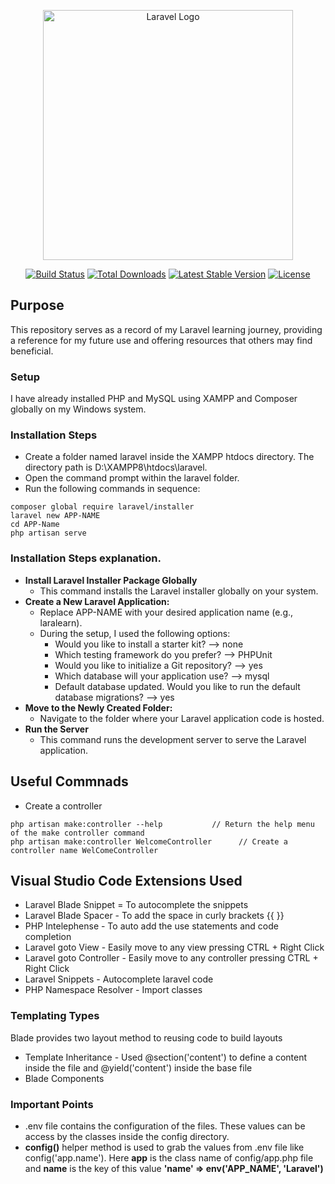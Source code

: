 <p align="center">
    <a href="https://laravel.com" target="_blank">
        <img src="https://raw.githubusercontent.com/laravel/art/master/logo-lockup/5%20SVG/2%20CMYK/1%20Full%20Color/laravel-logolockup-cmyk-red.svg" width="400" alt="Laravel Logo">
    </a>
</p>

<p align="center">
    <a href="https://github.com/laravel/framework/actions"><img src="https://github.com/laravel/framework/workflows/tests/badge.svg" alt="Build Status"></a>
    <a href="https://packagist.org/packages/laravel/framework"><img src="https://img.shields.io/packagist/dt/laravel/framework" alt="Total Downloads"></a>
    <a href="https://packagist.org/packages/laravel/framework"><img src="https://img.shields.io/packagist/v/laravel/framework" alt="Latest Stable Version"></a>
    <a href="https://packagist.org/packages/laravel/framework"><img src="https://img.shields.io/packagist/l/laravel/framework" alt="License"></a>
</p>

## Purpose

This repository serves as a record of my Laravel learning journey, providing a reference for my future use and offering resources that others may find beneficial.

### Setup

I have already installed PHP and MySQL using XAMPP and Composer globally on my Windows system.

### Installation Steps

- Create a folder named laravel inside the XAMPP htdocs directory. The directory path is D:\XAMPP8\htdocs\laravel.
- Open the command prompt within the laravel folder.
- Run the following commands in sequence:

```
composer global require laravel/installer
laravel new APP-NAME
cd APP-Name
php artisan serve
```

### Installation Steps explanation.
- **Install Laravel Installer Package Globally**
    - This command installs the Laravel installer globally on your system.
- **Create a New Laravel Application:**
    - Replace APP-NAME with your desired application name (e.g., laralearn).
    - During the setup, I used the following options:
        - Would you like to install a starter kit?                                            --> none
        - Which testing framework do you prefer?                                              --> PHPUnit
        - Would you like to initialize a Git repository?                                      --> yes
        - Which database will your application use?                                           --> mysql
        - Default database updated. Would you like to run the default database migrations?    --> yes
- **Move to the Newly Created Folder:**
    - Navigate to the folder where your Laravel application code is hosted.
- **Run the Server**
    - This command runs the development server to serve the Laravel application.

## Useful Commnads
- Create a controller
```
php artisan make:controller --help           // Return the help menu of the make controller command
php artisan make:controller WelcomeController      // Create a controller name WelComeController
```

## Visual Studio Code Extensions Used

- Laravel Blade Snippet = To autocomplete the snippets
- Laravel Blade Spacer - To add the space in curly brackets {{  }}
- PHP Intelephense - To auto add the use statements and code completion
- Laravel goto View - Easily move to any view pressing CTRL + Right Click
- Laravel goto Controller - Easily move to any controller pressing CTRL + Right Click
- Laravel Snippets - Autocomplete laravel code
- PHP Namespace Resolver - Import classes

### Templating Types

Blade provides two layout method to reusing code to build  layouts

- Template Inheritance - Used @section('content') to define a content inside the file and @yield('content') inside the base file
- Blade Components

### Important Points

- .env file contains the configuration of the files. These values can be access by the classes inside the config directory.
- **config()** helper method is used to grab the values from .env file like config('app.name'). Here **app** is the class name of config/app.php file and **name** is the key of this value **'name' => env('APP_NAME', 'Laravel')** 